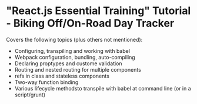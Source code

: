 # "React.js Essential Training" Tutorial - Biking Off/On-Road Day Tracker

Covers the following topics (plus others not mentioned): 
* Configuring, transpiling and working with babel
* Webpack configuration, bundling, auto-compiling
* Declaring proptypes and custome validation
* Routing and nested routing for multiple components
* refs in class and stateless components
* Two-way function binding
* Various lifecycle methodsto transpile with babel at command line (or in a script/grunt)
